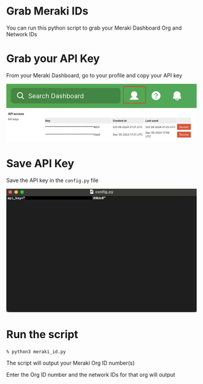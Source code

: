 # Grab Meraki IDs

You can run this python script to grab your Meraki Dashboard Org and Network IDs

# Grab your API Key

From your Meraki Dashboard, go to your profile and copy your API key

<img src="profile.png">

<img src="api_keys.png">

# Save API Key 

Save the API key in the `config.py` file

<img src="config-py.png">

# Run the script

`% python3 meraki_id.py`

The script will output your Meraki Org ID number(s)

Enter the Org ID number and the network IDs for that org will output
